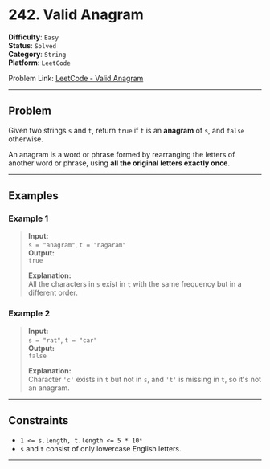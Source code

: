 # 242. Valid Anagram

**Difficulty**: `Easy`  
**Status**: `Solved`  
**Category**: `String`  
**Platform**: `LeetCode`

Problem Link: [LeetCode - Valid Anagram](https://leetcode.com/problems/valid-anagram/?envType=study-plan-v2&envId=programming-skills)

---

## Problem

Given two strings `s` and `t`, return `true` if `t` is an **anagram** of `s`, and `false` otherwise.

An anagram is a word or phrase formed by rearranging the letters of another word or phrase, using **all the original letters exactly once**.

---

## Examples

### Example 1

> **Input:**  
> `s = "anagram"`, `t = "nagaram"`  
> **Output:**  
> `true`
>
> **Explanation:**  
> All the characters in `s` exist in `t` with the same frequency but in a different order.

### Example 2

> **Input:**  
>  `s = "rat"`, `t = "car"`  
> **Output:**  
> `false`
>
> **Explanation:**  
> Character `'c'` exists in `t` but not in `s`, and `'t'` is missing in `t`, so it's not an anagram.

---

## Constraints

- `1 <= s.length, t.length <= 5 * 10⁴`
- `s` and `t` consist of only lowercase English letters.

---

